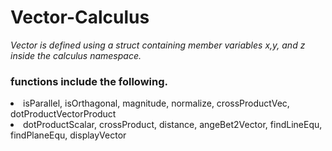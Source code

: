 # Vector-Calculus
<p><em>Vector is defined using a struct containing member variables x,y, and z inside the calculus namespace.</em></p>
<h3>functions include the following.</h3>
<li> isParallel, isOrthagonal, magnitude, normalize, crossProductVec, dotProductVectorProduct</li>
<li>dotProductScalar, crossProduct, distance, angeBet2Vector, findLineEqu, findPlaneEqu, displayVector</li>
